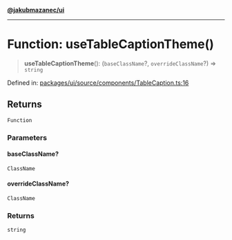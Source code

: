 [**@jakubmazanec/ui**](../README.md)

---

# Function: useTableCaptionTheme()

> **useTableCaptionTheme**(): (`baseClassName`?, `overrideClassName`?) => `string`

Defined in:
[packages/ui/source/components/TableCaption.ts:16](https://github.com/jakubmazanec/tools/blob/90a5050fae768000bb00b2044438762c3c8c0f98/packages/ui/source/components/TableCaption.ts#L16)

## Returns

`Function`

### Parameters

#### baseClassName?

`ClassName`

#### overrideClassName?

`ClassName`

### Returns

`string`
